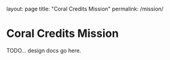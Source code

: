 layout: page
title: "Coral Credits Mission"
permalink: /mission/

# Coral Credits Mission

TODO... design docs go here.
